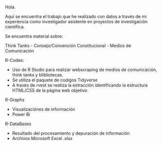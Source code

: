 Hola.

Aquí se encuentra el trabajo que he realizado con datos a través de mi experiencia como investigador asistente en proyectos de investigación cientifica.


Se encuentra material sobre:

Think Tanks - Consejo/Convención Constitucional - Medios de Comunicación

R-Codes:
- Uso de R Studio para realizar webscraping de medios de comunicación, think tanks y blibliotecas.
- Se utiliza el paquete de codigos Tidyverse
- A través de rvest se realiza la extracción identificando la estructura HTML/CSS de la página web objetivo

R-Graphs
- Visualizaciónes de información
- Power Bi

R-DataBases
- Resultado del procesamiento y depuración de información
- Archivos Microsoft Excel .xlsx
